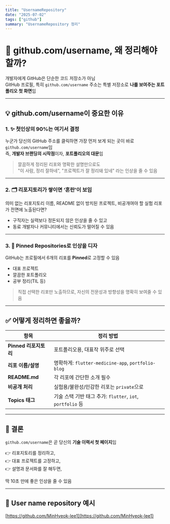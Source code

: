 ```yaml
---
title: "UsernameRepository"
date: "2025-07-02"
tags: ["github"]
summary: "UsernameRepository 정리"
---
```


# 🧭 github.com/username, 왜 정리해야 할까?

개발자에게 GitHub은 단순한 코드 저장소가 아님  
GitHub 프로필, 특히 `github.com/username` 주소는 특별 저장소로 **나를 보여주는 포트폴리오 첫 화면**임

---

## 💡 github.com/username이 중요한 이유

### 1. ✨ 첫인상의 90%는 여기서 결정

누군가 당신의 GitHub 주소를 클릭하면 가장 먼저 보게 되는 곳이 바로 `github.com/username`임  
즉, **개발자 브랜딩의 시작점**이자, **포트폴리오의 대문**임

> 깔끔하게 정리된 리포와 명확한 설명만으로도  
> "이 사람, 정리 잘하네", "프로젝트가 잘 정리돼 있네" 라는 인상을 줄 수 있음

---

### 2. 🗂️ 리포지토리가 쌓이면 ‘혼란’이 보임

의미 없는 리포지토리 이름, README 없이 방치된 프로젝트, 비공개여야 할 실험 리포가 전면에 노출된다면?

- 구직자는 실력보다 정돈되지 않은 인상을 줄 수 있고
- 동료 개발자나 커뮤니티에서는 신뢰도가 떨어질 수 있음

---

### 3. 📌 Pinned Repositories로 인상을 디자

GitHub는 프로필에서 6개의 리포를 **Pinned**로 고정할 수 있음

- 대표 프로젝트
- 깔끔한 포트폴리오
- 공부 정리(TIL 등)

> 직접 선택한 리포만 노출하므로, 자신의 전문성과 방향성을 명확히 보여줄 수 있음

---

## ✅ 어떻게 정리하면 좋을까?

| 항목                  | 정리 방법                                                  |
| --------------------- | ---------------------------------------------------------- |
| **Pinned 리포지토리** | 포트폴리오용, 대표작 위주로 선택                           |
| **리포 이름/설명**    | 명확하게: `flutter-medicine-app`, `portfolio-blog`         |
| **README.md**         | 각 리포에 간단한 소개 필수                                 |
| **비공개 처리**       | 실험용/불완성/민감한 리포는 `private`으로                  |
| **Topics 태그**       | 기술 스택 기반 태그 추가: `flutter`, `iot`, `portfolio` 등 |

---

## 🎯 결론

`github.com/username`은 곧 당신의 **기술 이력서 첫 페이지**임

👉 리포지토리를 정리하고,  
👉 대표 프로젝트를 고정하고,  
👉 설명과 문서화를 잘 해두면,

딱 10초 만에 좋은 인상을 줄 수 있음

---

## 📌 User name repository 예시

[https://github.com/MinHyeok-lee1](https://github.com/MinHyeok-lee1)
